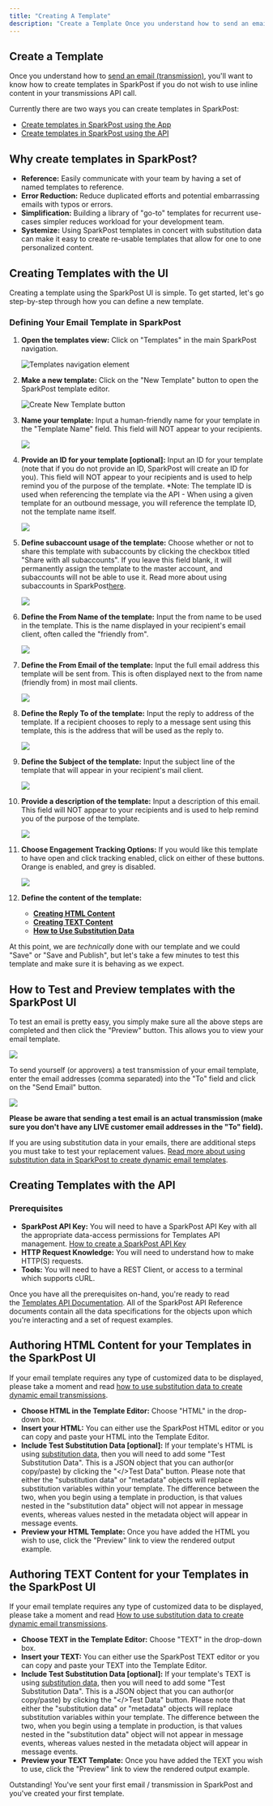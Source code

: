 ```yaml
---
title: "Creating A Template"
description: "Create a Template Once you understand how to send an email transmission you'll want to know how to create templates in Spark Post Currently there are two ways you can create templates in Spark Post Create templates in Spark Post using the App Create templates in Spark Post using the..."
---
```


## Create a Template

Once you understand how to [send an email (transmission)](https://www.sparkpost.com/docs/getting-started/getting-started-sparkpost/#sending-email), you'll want to know how to create templates in SparkPost if you do not wish to use inline content in your transmissions API call.

Currently there are two ways you can create templates in SparkPost:

* [Create templates in SparkPost using the App](https://www.sparkpost.com/docs/getting-started/creating-template/#creating-templates-with-the-app)
* [Create templates in SparkPost using the API](https://www.sparkpost.com/docs/getting-started/creating-template/#creating-templates-with-the-api)

## Why create templates in SparkPost?

* **Reference:** Easily communicate with your team by having a set of named templates to reference.
* **Error Reduction:** Reduce duplicated efforts and potential embarrassing emails with typos or errors.
* **Simplification:** Building a library of "go-to" templates for recurrent use-cases simpler reduces workload for your development team.
* **Systemize:** Using SparkPost templates in concert with substitution data can make it easy to create re-usable templates that allow for one to one personalized content.

## Creating Templates with the UI

Creating a template using the SparkPost UI is simple. To get started, let's go step-by-step through how you can define a new template.

### Defining Your Email Template in SparkPost

1. **Open the templates view:** Click on "Templates" in the main SparkPost navigation.

    ![Templates navigation element](media/creating-template/templates-navigation-element.png)

1. **Make a new template:** Click on the "New Template" button to open the SparkPost template editor.

    ![Create New Template button](media/creating-template/create-new-template-button.png)

1. **Name your template:** Input a human-friendly name for your template in the "Template Name" field. This field will NOT appear to your recipients.

    ![](media/creating-template/new-template-name-highlight.png)

1. **Provide an ID for your template [optional]:** Input an ID for your template (note that if you do not provide an ID, SparkPost will create an ID for you). This field will NOT appear to your recipients and is used to help remind you of the purpose of the template. *Note: The template ID is used when referencing the template via the API - When using a given template for an outbound message, you will reference the template ID, not the template name itself.

    ![](media/creating-template/new-template-ID-highlight.jpg)
    
1. **Define subaccount usage of the template:** Choose whether or not to share this template with subaccounts by clicking the checkbox titled "Share with all subaccounts". If you leave this field blank, it will permanently assign the template to the master account, and subaccounts will not be able to use it. Read more about using subaccounts in SparkPost[here](https://www.sparkpost.com/docs/user-guide/subaccounts/).

    ![](media/creating-template/new-template-subaccount-highlight.jpg)    

1. **Define the From Name of the template:** Input the from name to be used in the template. This is the name displayed in your recipient's email client, often called the "friendly from".

    ![](media/creating-template/new-template-fromname-highlight.jpg)

1. **Define the From Email of the template:** Input the full email address this template will be sent from. This is often displayed next to the from name (friendly from) in most mail clients.

    ![](media/creating-template/new-template-from-email-highlight.jpg)
    
1. **Define the Reply To of the template:** Input the reply to address of the template. If a recipient chooses to reply to a message sent using this template, this is the address that will be used as the reply to.

    ![](media/creating-template/new-template-reply-to-highlight.jpg)    

1. **Define the Subject of the template:** Input the subject line of the template that will appear in your recipient's mail client.

    ![](media/creating-template/new-template-subject-highlight.jpg)

1. **Provide a description of the template:** Input a description of this email. This field will NOT appear to your recipients and is used to help remind you of the purpose of the template.

    ![](media/creating-template/new-template-description-highlight.jpg)

1. **Choose Engagement Tracking Options:** If you would like this template to have open and click tracking enabled, click on either of these buttons. Orange is enabled, and grey is disabled.

    ![](media/creating-template/new-template-engagement-tracking-highlight.jpg)

1. **Define the content of the template:**
    * **[Creating HTML Content](https://www.sparkpost.com/docs/getting-started/creating-template/#authoring-html-content-for-your-templates)**
    * **[Creating TEXT Content](https://www.sparkpost.com/docs/getting-started/creating-template/#authoring-text-content-for-your-templates)**
    * **[How to Use Substitution Data](https://developers.sparkpost.com/api/substitutions-reference.html)**

At this point, we are *technically* done with our template and we could "Save" or "Save and Publish", but let's take a few minutes to test this template and make sure it is behaving as we expect.

## How to Test and Preview templates with the SparkPost UI

To test an email is pretty easy, you simply make sure all the above steps are completed and then click the "Preview" button. This allows you to view your email template.

![](media/creating-template/template-editor-preview-link-highlighted_0.jpg)

To send yourself (or approvers) a test transmission of your email template, enter the email addresses (comma separated) into the "To" field and click on the "Send Email" button.

![](media/creating-template/new-send-test-highlight.jpg)

**Please be aware that sending a test email is an actual transmission (make sure you don't have any LIVE customer email addresses in the "To" field).**

If you are using substitution data in your emails, there are additional steps you must take to test your replacement values. [Read more about using substitution data in SparkPost to create dynamic email templates](https://developers.sparkpost.com/api/substitutions-reference.html).

## Creating Templates with the API

### Prerequisites

* **SparkPost API Key:** You will need to have a SparkPost API Key with all the appropriate data-access permissions for Templates API management. [How to create a SparkPost API Key](https://www.sparkpost.com/docs/getting-started/create-api-keys/)
* **HTTP Request Knowledge:** You will need to understand how to make HTTP(S) requests.
* **Tools:** You will need to have a REST Client, or access to a terminal which supports cURL.

Once you have all the prerequisites on-hand, you're ready to read the [Templates API Documentation](https://developers.sparkpost.com/api/templates.html). All of the SparkPost API Reference documents contain all the data specifications for the objects upon which you're interacting and a set of request examples.

## Authoring HTML Content for your Templates in the SparkPost UI

If your email template requires any type of customized data to be displayed, please take a moment and read [how to use substitution data to create dynamic email transmissions](https://developers.sparkpost.com/api/substitutions-reference.html).

* **Choose HTML in the Template Editor:** Choose "HTML" in the drop-down box.
* **Insert your HTML:** You can either use the SparkPost HTML editor or you can copy and paste your HTML into the Template Editor.
* **Include Test Substitution Data [optional]:** If your template's HTML is using [substitution data](https://developers.sparkpost.com/api/substitutions-reference.html), then you will need to add some "Test Substitution Data". This is a JSON object that you can author(or copy/paste) by clicking the "</>Test Data" button. Please note that either the "substitution data" or "metadata" objects will replace substitution variables within your template. The difference between the two, when you begin using a template in production, is that values nested in the "substitution data" object will not appear in message events, whereas values nested in the metadata object will appear in message events.
* **Preview your HTML Template:** Once you have added the HTML you wish to use, click the "Preview" link to view the rendered output example.

## Authoring TEXT Content for your Templates in the SparkPost UI

If your email template requires any type of customized data to be displayed, please take a moment and read [How to use substitution data to create dynamic email transmissions](https://developers.sparkpost.com/api/substitutions-reference.html).

* **Choose TEXT in the Template Editor:** Choose "TEXT" in the drop-down box.
* **Insert your TEXT:** You can either use the SparkPost TEXT editor or you can copy and paste your TEXT into the Template Editor.
* **Include Test Substitution Data [optional]:** If your template's TEXT is using [substitution data](https://developers.sparkpost.com/api/substitutions-reference.html), then you will need to add some "Test Substitution Data". This is a JSON object that you can author(or copy/paste) by clicking the "</>Test Data" button. Please note that either the "substitution data" or "metadata" objects will replace substitution variables within your template. The difference between the two, when you begin using a template in production, is that values nested in the "substitution data" object will not appear in message events, whereas values nested in the metadata object will appear in message events.
* **Preview your TEXT Template:** Once you have added the TEXT you wish to use, click the "Preview" link to view the rendered output example.

Outstanding! You've sent your first email / transmission in SparkPost and you've created your first template.
